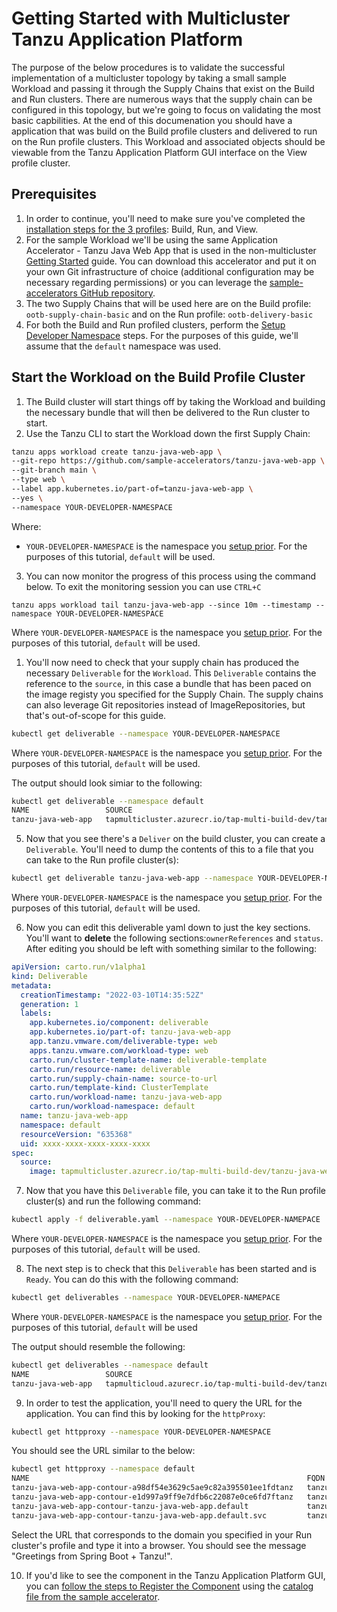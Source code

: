 # Getting Started with Multicluster Tanzu Application Platform 

The purpose of the below procedures is to validate the successful implementation of a multicluster topology by taking a small sample Workload and passing it through the Supply Chains that exist on the Build and Run clusters. There are numerous ways that the supply chain can be configured in this topology, but we're going to focus on validating the most basic capbilities. At the end of this documenation you should have a application that was build on the Build profile clusters and delivered to run on the Run profile clusters. This Workload and associated objects should be viewable from the Tanzu Application Platform GUI interface on the View profile cluster.

## <a id='prerequisites'></a> Prerequisites

1. In order to continue, you'll need to make sure you've completed the [installation steps for the 3 profiles](./installing-multicluster.md): Build, Run, and View. 
2. For the sample Workload we'll be using the same Application Accelerator - Tanzu Java Web App that is used in the non-multicluster [Getting Started](../getting-started.md) guide. You can download this accelerator and put it on your own Git infrastructure of choice (additional configuration may be necessary regarding permissions) or you can leverage the [sample-accelerators GitHub repository](https://github.com/sample-accelerators/tanzu-java-web-app).
3. The two Supply Chains that will be used here are on the Build profile: `ootb-supply-chain-basic` and on the Run profile: `ootb-delivery-basic`
4. For both the Build and Run profiled clusters, perform the [Setup Developer Namespace](../install-components.md#setup) steps. For the purposes of this guide, we'll assume that the `default` namespace was used.

## <a id='build-cluster'></a> Start the Workload on the Build Profile Cluster

1. The Build cluster will start things off by taking the Workload and building the necessary bundle that will then be delivered to the Run cluster to start.
2. Use the Tanzu CLI to start the Workload down the first Supply Chain:

```bash
tanzu apps workload create tanzu-java-web-app \
--git-repo https://github.com/sample-accelerators/tanzu-java-web-app \
--git-branch main \
--type web \
--label app.kubernetes.io/part-of=tanzu-java-web-app \
--yes \
--namespace YOUR-DEVELOPER-NAMESPACE
```

Where:

- `YOUR-DEVELOPER-NAMESPACE` is the namespace you [setup prior](../install-components.md#setup). For the purposes of this tutorial, `default` will be used.

3. You can now monitor the progress of this process using the command below. To exit the monitoring session you can use `CTRL+C`

```
tanzu apps workload tail tanzu-java-web-app --since 10m --timestamp --namespace YOUR-DEVELOPER-NAMESPACE
```

Where `YOUR-DEVELOPER-NAMESPACE` is the namespace you [setup prior](../install-components.md#setup). For the purposes of this tutorial, `default` will be used.

1. You'll now need to check that your supply chain has produced the necessary `Deliverable` for the `Workload`. This `Deliverable` contains the reference to the `source`, in this case a bundle that has been paced on the image registy you specified for the Supply Chain. The supply chains can also leverage Git repositories instead of ImageRepositories, but that's out-of-scope for this guide.

```bash
kubectl get deliverable --namespace YOUR-DEVELOPER-NAMESPACE
```

Where `YOUR-DEVELOPER-NAMESPACE` is the namespace you [setup prior](../install-components.md#setup). For the purposes of this tutorial, `default` will be used.

The output should look simiar to the following:

```bash
kubectl get deliverable --namespace default
NAME                 SOURCE                                                                                                                DELIVERY   READY   REASON             AGE
tanzu-java-web-app   tapmulticluster.azurecr.io/tap-multi-build-dev/tanzu-java-web-app-default-bundle:xxxx-xxxx-xxxx-xxxx-xxxxx              False   DeliveryNotFound   28h
```

5. Now that you see there's a `Deliver` on the build cluster, you can create a `Deliverable`. You'll need to dump the contents of this to a file that you can take to the Run profile cluster(s):

```bash
kubectl get deliverable tanzu-java-web-app --namespace YOUR-DEVELOPER-NAMEPACE -oyaml > deliverable.yaml
```
Where `YOUR-DEVELOPER-NAMESPACE` is the namespace you [setup prior](../install-components.md#setup). For the purposes of this tutorial, `default` will be used.

6. Now you can edit this deliverable yaml down to just the key sections. You'll want to **delete** the following sections:`ownerReferences` and `status`. After editing you should be left with something similar to the following:

```yaml
apiVersion: carto.run/v1alpha1
kind: Deliverable
metadata:
  creationTimestamp: "2022-03-10T14:35:52Z"
  generation: 1
  labels:
    app.kubernetes.io/component: deliverable
    app.kubernetes.io/part-of: tanzu-java-web-app
    app.tanzu.vmware.com/deliverable-type: web
    apps.tanzu.vmware.com/workload-type: web
    carto.run/cluster-template-name: deliverable-template
    carto.run/resource-name: deliverable
    carto.run/supply-chain-name: source-to-url
    carto.run/template-kind: ClusterTemplate
    carto.run/workload-name: tanzu-java-web-app
    carto.run/workload-namespace: default
  name: tanzu-java-web-app
  namespace: default
  resourceVersion: "635368"
  uid: xxxx-xxxx-xxxx-xxxx-xxxx
spec:
  source:
    image: tapmulticluster.azurecr.io/tap-multi-build-dev/tanzu-java-web-app-default-bundle:xxxx-xxxx-xxxx-xxxx-xxxx
```

7. Now that you have this `Deliverable` file, you can take it to the Run profile cluster(s) and run the following command:

```bash
kubectl apply -f deliverable.yaml --namespace YOUR-DEVELOPER-NAMEPACE
```

Where `YOUR-DEVELOPER-NAMESPACE` is the namespace you [setup prior](../install-components.md#setup). For the purposes of this tutorial, `default` will be used.

8. The next step is to check that this `Deliverable` has been started and is `Ready`. You can do this with the following command:

```bash
kubectl get deliverables --namespace YOUR-DEVELOPER-NAMEPACE
```

Where `YOUR-DEVELOPER-NAMESPACE` is the namespace you [setup prior](../install-components.md#setup). For the purposes of this tutorial, `default` will be used

The output should resemble the following:

```bash
kubectl get deliverables --namespace default
NAME                 SOURCE                                                                                                                DELIVERY         READY   REASON   AGE
tanzu-java-web-app   tapmulticloud.azurecr.io/tap-multi-build-dev/tanzu-java-web-app-default-bundle:xxxx-xxxx-xxxx-xxxx-1a7beafd6389   delivery-basic   True    Ready    7m2s
```

9. In order to test the application, you'll need to query the URL for the application. You can find this by looking for the `httpProxy`:

```bash
kubectl get httpproxy --namespace YOUR-DEVELOPER-NAMESPACE
```

You should see the URL similar to the below:

```bash
kubectl get httpproxy --namespace default
NAME                                                              FQDN                                                       TLS SECRET   STATUS   STATUS DESCRIPTION
tanzu-java-web-app-contour-a98df54e3629c5ae9c82a395501ee1fdtanz   tanzu-java-web-app.default.svc.cluster.local                            valid    Valid HTTPProxy
tanzu-java-web-app-contour-e1d997a9ff9e7dfb6c22087e0ce6fd7ftanz   tanzu-java-web-app.default.apps.run.multi.kapplegate.com                valid    Valid HTTPProxy
tanzu-java-web-app-contour-tanzu-java-web-app.default             tanzu-java-web-app.default                                              valid    Valid HTTPProxy
tanzu-java-web-app-contour-tanzu-java-web-app.default.svc         tanzu-java-web-app.default.svc                                          valid    Valid HTTPProxy
```

Select the URL that corresponds to the domain you specified in your Run cluster's profile and type it into a browser. You should see the message "Greetings from Spring Boot + Tanzu!". 

10. If you'd like to see the component in the Tanzu Application Platform GUI, you can [follow the steps to Register the Component](../tap-gui/catalog/catalog-operations.md#register-comp) using the [catalog file from the sample accelerator](https://github.com/sample-accelerators/tanzu-java-web-app/blob/main/catalog/catalog-info.yaml).